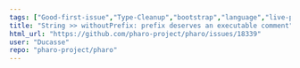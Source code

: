 ```yaml
---
tags: ["Good-first-issue","Type-Cleanup","bootstrap","language","live-programming","mit","object-oriented-programming","pharo","reflective","summer-school","tools"]
title: "String >> withoutPrefix: prefix deserves an executable comment"
html_url: "https://github.com/pharo-project/pharo/issues/18339"
user: "Ducasse"
repo: "pharo-project/pharo"
---
```


